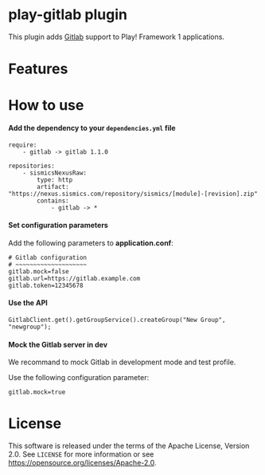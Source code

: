 # play-gitlab plugin

This plugin adds [Gitlab](https://about.gitlab.com/) support to Play! Framework 1 applications.

# Features

# How to use

####  Add the dependency to your `dependencies.yml` file

```
require:
    - gitlab -> gitlab 1.1.0

repositories:
    - sismicsNexusRaw:
        type: http
        artifact: "https://nexus.sismics.com/repository/sismics/[module]-[revision].zip"
        contains:
            - gitlab -> *

```
####  Set configuration parameters

Add the following parameters to **application.conf**:

```
# Gitlab configuration
# ~~~~~~~~~~~~~~~~~~~~
gitlab.mock=false
gitlab.url=https://gitlab.example.com
gitlab.token=12345678
```
####  Use the API

```
GitlabClient.get().getGroupService().createGroup("New Group", "newgroup");
```

####  Mock the Gitlab server in dev

We recommand to mock Gitlab in development mode and test profile.

Use the following configuration parameter:

```
gitlab.mock=true
```

# License

This software is released under the terms of the Apache License, Version 2.0. See `LICENSE` for more
information or see <https://opensource.org/licenses/Apache-2.0>.
